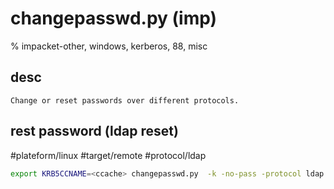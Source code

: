 # changepasswd.py (imp)

% impacket-other, windows, kerberos, 88, misc

## desc
```
Change or reset passwords over different protocols.
```


## rest password (ldap reset)
#plateform/linux  #target/remote  #protocol/ldap 
```bash
export KRB5CCNAME=<ccache> changepasswd.py  -k -no-pass -protocol ldap -reset -newpass '<password|Zaebuj12345+->' -dc-ip <domain_fqdn> <domain_fqdn>/<target_account>@<dc_fqdn>
```